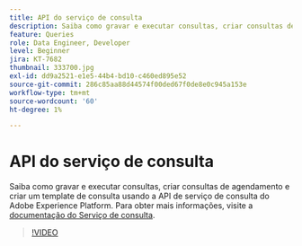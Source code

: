 ```yaml
---
title: API do serviço de consulta
description: Saiba como gravar e executar consultas, criar consultas de agendamento e criar um template de consulta usando a API de serviço de consulta do Adobe Experience Platform.
feature: Queries
role: Data Engineer, Developer
level: Beginner
jira: KT-7682
thumbnail: 333700.jpg
exl-id: dd9a2521-e1e5-44b4-bd10-c460ed895e52
source-git-commit: 286c85aa88d44574f00ded67f0de8e0c945a153e
workflow-type: tm+mt
source-wordcount: '60'
ht-degree: 1%

---
```


# API do serviço de consulta

Saiba como gravar e executar consultas, criar consultas de agendamento e criar um template de consulta usando a API de serviço de consulta do Adobe Experience Platform. Para obter mais informações, visite a [documentação do Serviço de consulta](https://experienceleague.adobe.com/docs/experience-platform/query/home.html?lang=pt-BR).

>[!VIDEO](https://video.tv.adobe.com/v/333700?learn=on&enablevpops)
